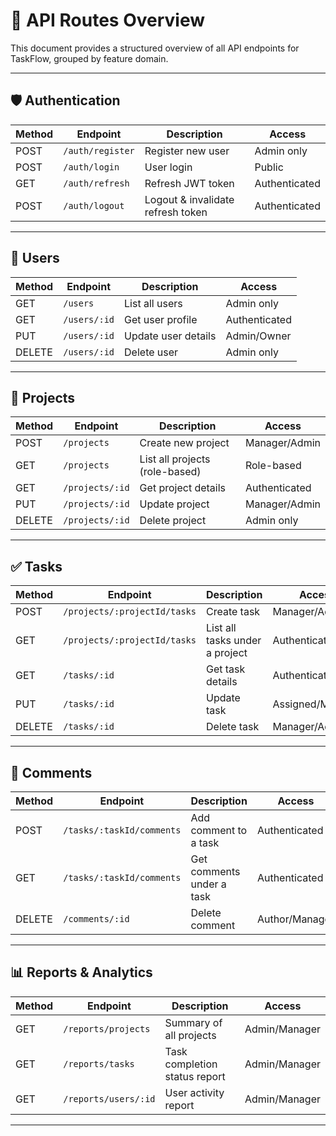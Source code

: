 # 📌 API Routes Overview

This document provides a structured overview of all API endpoints for TaskFlow, grouped by feature domain.

---

## 🛡️ Authentication

| Method | Endpoint         | Description                       | Access        |
| ------ | ---------------- | --------------------------------- | ------------- |
| POST   | `/auth/register` | Register new user                 | Admin only    |
| POST   | `/auth/login`    | User login                        | Public        |
| GET    | `/auth/refresh`  | Refresh JWT token                 | Authenticated |
| POST   | `/auth/logout`   | Logout & invalidate refresh token | Authenticated |

---

## 👤 Users

| Method | Endpoint     | Description         | Access        |
| ------ | ------------ | ------------------- | ------------- |
| GET    | `/users`     | List all users      | Admin only    |
| GET    | `/users/:id` | Get user profile    | Authenticated |
| PUT    | `/users/:id` | Update user details | Admin/Owner   |
| DELETE | `/users/:id` | Delete user         | Admin only    |

---

## 📁 Projects

| Method | Endpoint        | Description                    | Access        |
| ------ | --------------- | ------------------------------ | ------------- |
| POST   | `/projects`     | Create new project             | Manager/Admin |
| GET    | `/projects`     | List all projects (role-based) | Role-based    |
| GET    | `/projects/:id` | Get project details            | Authenticated |
| PUT    | `/projects/:id` | Update project                 | Manager/Admin |
| DELETE | `/projects/:id` | Delete project                 | Admin only    |

---

## ✅ Tasks

| Method | Endpoint                     | Description                    | Access           |
| ------ | ---------------------------- | ------------------------------ | ---------------- |
| POST   | `/projects/:projectId/tasks` | Create task                    | Manager/Admin    |
| GET    | `/projects/:projectId/tasks` | List all tasks under a project | Authenticated    |
| GET    | `/tasks/:id`                 | Get task details               | Authenticated    |
| PUT    | `/tasks/:id`                 | Update task                    | Assigned/Manager |
| DELETE | `/tasks/:id`                 | Delete task                    | Manager/Admin    |

---

## 💬 Comments

| Method | Endpoint                  | Description               | Access         |
| ------ | ------------------------- | ------------------------- | -------------- |
| POST   | `/tasks/:taskId/comments` | Add comment to a task     | Authenticated  |
| GET    | `/tasks/:taskId/comments` | Get comments under a task | Authenticated  |
| DELETE | `/comments/:id`           | Delete comment            | Author/Manager |

---

## 📊 Reports & Analytics

| Method | Endpoint             | Description                   | Access        |
| ------ | -------------------- | ----------------------------- | ------------- |
| GET    | `/reports/projects`  | Summary of all projects       | Admin/Manager |
| GET    | `/reports/tasks`     | Task completion status report | Admin/Manager |
| GET    | `/reports/users/:id` | User activity report          | Admin/Manager |

---
